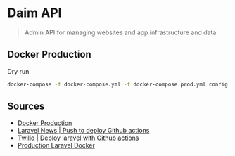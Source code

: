 # Daim API

> Admin API for managing websites and app infrastructure and data

## Docker Production

Dry run
```bash
docker-compose -f docker-compose.yml -f docker-compose.prod.yml config
```


## Sources

- [Docker Production](https://itnext.io/a-beginners-guide-to-deploying-a-docker-application-to-production-using-docker-compose-de1feccd2893)
- [Laravel News | Push to deploy Github actions](https://laravel-news.com/push-deploy-with-github-actions)
- [Twilio | Deploy laravel with Github actions](https://www.twilio.com/blog/build-test-deploy-laravel-application-github-actions)
- [Production Laravel Docker](https://www.honeybadger.io/blog/laravel-docker-php/)

